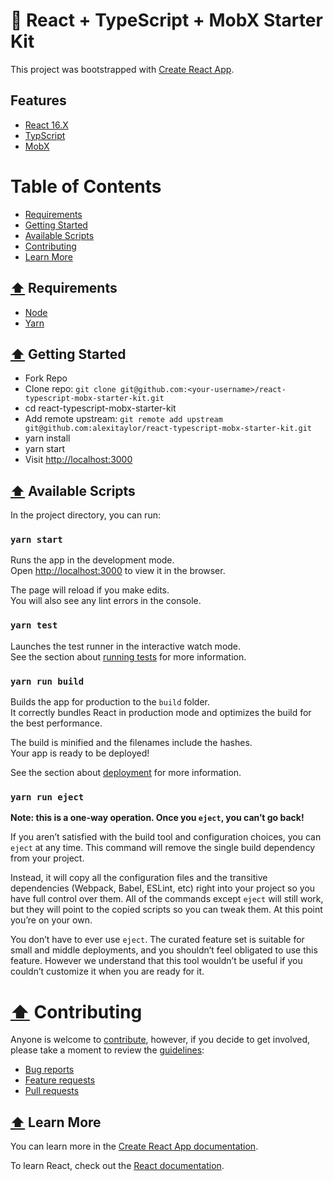 # 🚀 React + TypeScript + MobX Starter Kit

This project was bootstrapped with [Create React App](https://github.com/facebook/create-react-app).

## Features
- [React 16.X](https://reactjs.org/)
- [TypScript](https://www.typescriptlang.org/)
- [MobX](https://mobx.js.org/)

<a name="tableofcontents"></a>

# Table of Contents
- [Requirements](#requirements)
- [Getting Started](#gettingStarted)
- [Available Scripts](#availableScripts)
- [Contributing](#contributing)
- [Learn More](#learnMore)

<a name="requirements"></a>
## [⬆️](#tableofcontents) Requirements
- [Node](https://nodejs.org/en/)
- [Yarn](https://yarnpkg.com/en/)

<a name="gettingStarted"></a>
## [⬆️](#tableofcontents) Getting Started
- Fork Repo
- Clone repo: `git clone git@github.com:<your-username>/react-typescript-mobx-starter-kit.git`
- cd react-typescript-mobx-starter-kit
- Add remote upstream: `git remote add upstream git@github.com:alexitaylor/react-typescript-mobx-starter-kit.git`
- yarn install
- yarn start
- Visit [http://localhost:3000](http://localhost:3000)

<a name="availableScripts"></a>
## [⬆️](#tableofcontents) Available Scripts

In the project directory, you can run:

### `yarn start`

Runs the app in the development mode.<br>
Open [http://localhost:3000](http://localhost:3000) to view it in the browser.

The page will reload if you make edits.<br>
You will also see any lint errors in the console.

### `yarn test`

Launches the test runner in the interactive watch mode.<br>
See the section about [running tests](https://facebook.github.io/create-react-app/docs/running-tests) for more information.

### `yarn run build`

Builds the app for production to the `build` folder.<br>
It correctly bundles React in production mode and optimizes the build for the best performance.

The build is minified and the filenames include the hashes.<br>
Your app is ready to be deployed!

See the section about [deployment](https://facebook.github.io/create-react-app/docs/deployment) for more information.

### `yarn run eject`

**Note: this is a one-way operation. Once you `eject`, you can’t go back!**

If you aren’t satisfied with the build tool and configuration choices, you can `eject` at any time. This command will remove the single build dependency from your project.

Instead, it will copy all the configuration files and the transitive dependencies (Webpack, Babel, ESLint, etc) right into your project so you have full control over them. All of the commands except `eject` will still work, but they will point to the copied scripts so you can tweak them. At this point you’re on your own.

You don’t have to ever use `eject`. The curated feature set is suitable for small and middle deployments, and you shouldn’t feel obligated to use this feature. However we understand that this tool wouldn’t be useful if you couldn’t customize it when you are ready for it.

<a name="contributing"></a>
# [⬆️](#tableofcontents) Contributing

Anyone is welcome to [contribute](.github/CONTRIBUTING.md),
however, if you decide to get involved, please take a moment to review
the [guidelines](.github/CONTRIBUTING.md):

- [Bug reports](.github/CONTRIBUTING.md#bugs)
- [Feature requests](.github/CONTRIBUTING.md#features)
- [Pull requests](.github/CONTRIBUTING.md#pull-requests)

<a name="learnMore"></a>
## [⬆️](#tableofcontents) Learn More

You can learn more in the [Create React App documentation](https://facebook.github.io/create-react-app/docs/getting-started).

To learn React, check out the [React documentation](https://reactjs.org/).
